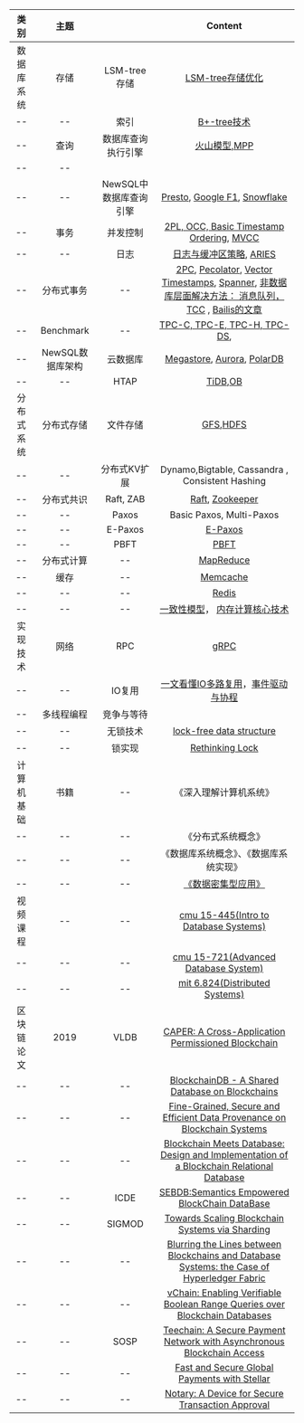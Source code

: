 类别 | 主题 |  | Content
:-:|:-:|:-:|:-:
数据库系统 | 存储| LSM-tree 存储| [LSM-tree存储优化](https://arxiv.org/abs/1812.07527) 
-- | --| 索引| [B+-tree技术](https://citeseerx.ist.psu.edu/viewdoc/download?doi=10.1.1.219.7269&rep=rep1&type=pdf)
-- | 查询| 数据库查询执行引擎| [火山模型,MPP](https://zhuanlan.zhihu.com/p/100949808 ) 
-- | -- |                        |                                                              
-- |--|NewSQL中数据库查询引擎| [Presto](https://prestosql.io/Presto_SQL_on_Everything.pdf), [Google F1](https://static.googleusercontent.com/media/research.google.com/zh-CN//pubs/archive/41344.pdf), [Snowflake](http://pages.cs.wisc.edu/~yxy/cs839-s20/papers/snowflake.pdf)
-- | 事务| 并发控制| [2PL, OCC, Basic Timestamp Ordering](https://www.guru99.com/dbms-concurrency-control.html), [MVCC](http://www.vldb.org/pvldb/vol10/p781-Wu.pdf)
-- | --| 日志| [日志与缓冲区策略](http://www.cs.washington.edu/education/courses/cse544/11wi/papers/franklin97.pdf), [ARIES](https://dl.acm.org/doi/10.1145/128765.128770) 
--|分布式事务 |--|[2PC](https://documentation.progress.com/output/ua/OpenEdge_latest/index.html#page/dmadm/how-the-database-engine-implements-two-phase-com.html), [Pecolator](https://research.google/pubs/pub36726/), [Vector Timestamps](https://www.cs.princeton.edu/courses/archive/fall18/cos418/docs/L4-vc.pdf), [Spanner](https://research.google/pubs/pub39966/), [非数据库层面解决方法： 消息队列， TCC](https://medium.com/@Alibaba_Cloud/breaking-the-limits-of-relational-databases-an-analysis-of-cloud-native-database-middleware-2-d3e790de0673) , [Bailis的文章](http://www.vldb.org/pvldb/vol7/p181-bailis.pdf)
--|Benchmark|--| [TPC-C, TPC-E, TPC-H, TPC-DS](http://www.tpc.org/tpcc/), 
-- |NewSQL数据库架构|云数据库|[Megastore](https://research.google/pubs/pub36971/), [Aurora](https://awsmedia.awsstatic-china.com/blog/2017/aurora-design-considerations-paper.pdf), [PolarDB](https://zhuanlan.zhihu.com/p/87934090)
--  |--|HTAP|[TiDB](http://www.vldb.org/pvldb/vol13/p3072-huang.pdf),[OB](https://github.com/oceanbase/oceanbase)
分布式系统 | 分布式存储| 文件存储 | [GFS](https://research.google.com/archive/gfs-sosp2003.pdf),[HDFS](https://ieeexplore.ieee.org/stamp/stamp.jsp?tp=&arnumber=5496972) 
--|--| 分布式KV扩展| Dynamo,Bigtable,  Cassandra , Consistent Hashing 
--|分布式共识| Raft, ZAB| [Raft](https://raft.github.io/raft.pdf), [Zookeeper](https://www.usenix.org/legacy/events/atc10/tech/full_papers/Hunt.pdf) 
--|--| Paxos | Basic Paxos, Multi-Paxos 
--|--| E-Paxos| [E-Paxos](https://www.cs.cmu.edu/~dga/papers/epaxos-sosp2013.pdf)
--|--| PBFT | [PBFT](http://nil.csail.mit.edu/6.824/2017/papers/castro-practicalbft.pdf) 
--     |    分布式计算    |           --           | [MapReduce](https://pdos.csail.mit.edu/6.824/papers/mapreduce.pdf) 
--     |       缓存       |           --           | [Memcache](https://pdos.csail.mit.edu/6.824/papers/memcache-fb.pdf) 
--     |        --        |           --           |           [Redis](https://redis.com/whitepapers/)            
--     |        --        |           --           | [一致性模型](https://zhuanlan.zhihu.com/p/48157076)， [内存计算核心技术](https://zhuanlan.zhihu.com/p/35668651) 
实现技术  |       网络       |          RPC           |[gRPC](https://grpc.io/) 
--|--|IO复用| [一文看懂IO多路复用](https://zhuanlan.zhihu.com/p/115220699)，[事件驱动与协程](https://zhuanlan.zhihu.com/p/31410589) 
--|多线程编程|竞争与等待|
--|--|无锁技术| [lock-free data structure](https://www.cnblogs.com/lucifer1982/archive/2009/04/08/1431992.html)
--|--|锁实现| [Rethinking Lock](https://zhuanlan.zhihu.com/p/179245291)
计算机基础|书籍|--|《深入理解计算机系统》
--|--|--|《分布式系统概念》
--|--|--|《数据库系统概念》、《数据库系统实现》
--|--|--|[《数据密集型应用》](http://ddia.vonng.com/#/)
视频课程|--|--|[cmu 15-445(Intro to Database Systems)](https://15445.courses.cs.cmu.edu/fall2022/)
--|--|--|[cmu 15-721(Advanced Database System)](https://15721.courses.cs.cmu.edu/spring2020/)
--|--|--|[mit 6.824(Distributed Systems)](https://pdos.csail.mit.edu/6.824/)
区块链论文|2019|VLDB|[CAPER: A Cross-Application Permissioned Blockchain](http://www.vldb.org/pvldb/vol12/p1385-amiri.pdf)
--|--|--|[BlockchainDB - A Shared Database on Blockchains](http://www.vldb.org/pvldb/vol12/p1597-el-hindi.pdf)
--|--|--|[Fine-Grained, Secure and Efficient Data Provenance on Blockchain Systems](http://www.vldb.org/pvldb/vol12/p975-ruan.pdf)
--|--|--|[Blockchain Meets Database: Design and Implementation of a Blockchain Relational Database](http://www.vldb.org/pvldb/vol12/p1539-nathan.pdf)
--|--|ICDE|[SEBDB:Semantics Empowered BlockChain DataBase](https://ieeexplore.ieee.org/abstract/document/8731416)
--|--|SIGMOD|[Towards Scaling Blockchain Systems via Sharding](https://www.comp.nus.edu.sg/~hungdang/papers/sharding.pdf)
--|--|--|[Blurring the Lines between Blockchains and Database Systems: the Case of Hyperledger Fabric](https://dl.acm.org/doi/pdf/10.1145/3299869.3319883?download=true)
--|--|--|[vChain: Enabling Verifiable Boolean Range Queries over Blockchain Databases](https://arxiv.org/pdf/1812.02386.pdf)
--|--|SOSP|[Teechain: A Secure Payment Network with Asynchronous Blockchain Access]([https://arxiv.org/pdf/1812.02386.pdf](https://arxiv.org/pdf/1707.05454.pdf))
--|--|--|[Fast and Secure Global Payments with Stellar](https://www.scs.stanford.edu/~dm/home/papers/lokhava:stellar-core.pdf)
--|--|--|[Notary: A Device for Secure Transaction Approval](https://pdos.csail.mit.edu/papers/notary:sosp19.pdf)

